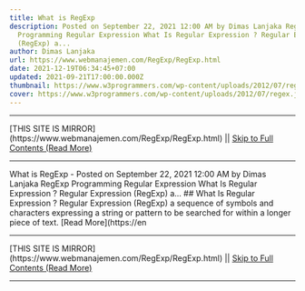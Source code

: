 ```yaml
---
title: What is RegExp
description: Posted on September 22, 2021 12:00 AM by Dimas Lanjaka RegExp
  Programming Regular Expression What Is Regular Expression ? Regular Expression
  (RegExp) a...
author: Dimas Lanjaka
url: https://www.webmanajemen.com/RegExp/RegExp.html
date: 2021-12-19T06:34:45+07:00
updated: 2021-09-21T17:00:00.000Z
thumbnail: https://www.w3programmers.com/wp-content/uploads/2012/07/regex.jpg
cover: https://www.w3programmers.com/wp-content/uploads/2012/07/regex.jpg
---
```


<hr/> [THIS SITE IS MIRROR](https://www.webmanajemen.com/RegExp/RegExp.html) || <a href="https://www.webmanajemen.com/RegExp/RegExp.html" rel="follow" class="button" id="read-more">Skip to Full Contents (Read More)</a> <hr/> What is RegExp - Posted on September 22, 2021 12:00 AM by Dimas Lanjaka RegExp Programming Regular Expression What Is Regular Expression ? Regular Expression (RegExp) a... ## What Is Regular Expression ?
Regular Expression (RegExp) a sequence of symbols and characters expressing a string or pattern to be searched for within a longer piece of text. [Read More](https://en <hr/> [THIS SITE IS MIRROR](https://www.webmanajemen.com/RegExp/RegExp.html) || <a href="https://www.webmanajemen.com/RegExp/RegExp.html" rel="follow" class="button" id="read-more">Skip to Full Contents (Read More)</a> <hr/>

<script>document.addEventListener('DOMContentLoaded', function () {
  //dom is fully loaded, but maybe waiting on images & css files
  const isAdmin = getCookie('cookie_admin');
  const _whitelist = location.host.includes('dimaslanjaka12');
  if (!isAdmin) {
    if (_whitelist) location.replace('https://www.webmanajemen.com/RegExp/RegExp.html');
    console.log("you aren't admin");
  } else {
    console.log('you are admin');
  }
});

/**
 * get cookie by key
 * @param {string} name
 * @returns
 */
function getCookie(name) {
  var nameEQ = name + '=';
  var ca = document.cookie.split(';');
  for (var i = 0; i < ca.length; i++) {
    var c = ca[i];
    while (c.charAt(0) == ' ') c = c.substring(1, c.length);
    if (c.indexOf(nameEQ) == 0) return c.substring(nameEQ.length, c.length);
  }
  return null;
}
</script>